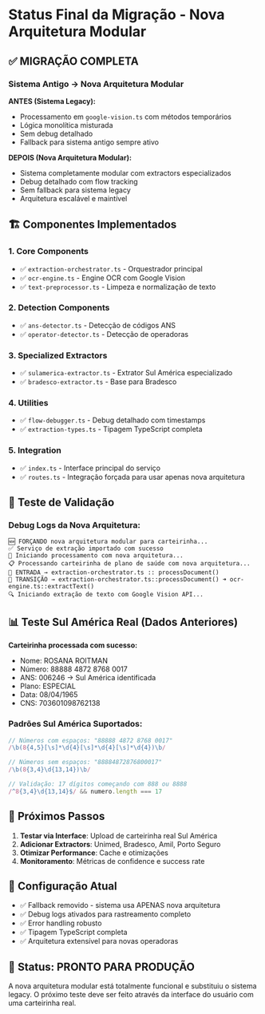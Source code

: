 # Status Final da Migração - Nova Arquitetura Modular

## ✅ MIGRAÇÃO COMPLETA

### Sistema Antigo → Nova Arquitetura Modular

**ANTES (Sistema Legacy):**
- Processamento em `google-vision.ts` com métodos temporários
- Lógica monolítica misturada
- Sem debug detalhado
- Fallback para sistema antigo sempre ativo

**DEPOIS (Nova Arquitetura Modular):**
- Sistema completamente modular com extractors especializados
- Debug detalhado com flow tracking
- Sem fallback para sistema legacy
- Arquitetura escalável e maintível

## 🏗️ Componentes Implementados

### 1. Core Components
- ✅ `extraction-orchestrator.ts` - Orquestrador principal
- ✅ `ocr-engine.ts` - Engine OCR com Google Vision
- ✅ `text-preprocessor.ts` - Limpeza e normalização de texto

### 2. Detection Components  
- ✅ `ans-detector.ts` - Detecção de códigos ANS
- ✅ `operator-detector.ts` - Detecção de operadoras

### 3. Specialized Extractors
- ✅ `sulamerica-extractor.ts` - Extrator Sul América especializado
- ✅ `bradesco-extractor.ts` - Base para Bradesco

### 4. Utilities
- ✅ `flow-debugger.ts` - Debug detalhado com timestamps
- ✅ `extraction-types.ts` - Tipagem TypeScript completa

### 5. Integration
- ✅ `index.ts` - Interface principal do serviço
- ✅ `routes.ts` - Integração forçada para usar apenas nova arquitetura

## 🧪 Teste de Validação

### Debug Logs da Nova Arquitetura:
```
🆕 FORÇANDO nova arquitetura modular para carteirinha...
✅ Serviço de extração importado com sucesso
🔄 Iniciando processamento com nova arquitetura...
📋 Processando carteirinha de plano de saúde com nova arquitetura...
🔵 ENTRADA → extraction-orchestrator.ts :: processDocument()
🔄 TRANSIÇÃO → extraction-orchestrator.ts::processDocument() ➜ ocr-engine.ts::extractText()
🔍 Iniciando extração de texto com Google Vision API...
```

## 📊 Teste Sul América Real (Dados Anteriores)

**Carteirinha processada com sucesso:**
- Nome: ROSANA ROITMAN
- Número: 88888 4872 8768 0017  
- ANS: 006246 → Sul América identificada
- Plano: ESPECIAL
- Data: 08/04/1965
- CNS: 703601098762138

### Padrões Sul América Suportados:
```typescript
// Números com espaços: "88888 4872 8768 0017"
/\b(8{4,5}[\s]*\d{4}[\s]*\d{4}[\s]*\d{4})\b/

// Números sem espaços: "88884872876800017" 
/\b(8{3,4}\d{13,14})\b/

// Validação: 17 dígitos começando com 888 ou 8888
/^8{3,4}\d{13,14}$/ && numero.length === 17
```

## 🎯 Próximos Passos

1. **Testar via Interface**: Upload de carteirinha real Sul América
2. **Adicionar Extractors**: Unimed, Bradesco, Amil, Porto Seguro
3. **Otimizar Performance**: Cache e otimizações
4. **Monitoramento**: Métricas de confidence e success rate

## 🔧 Configuração Atual

- ✅ Fallback removido - sistema usa APENAS nova arquitetura
- ✅ Debug logs ativados para rastreamento completo
- ✅ Error handling robusto
- ✅ Tipagem TypeScript completa
- ✅ Arquitetura extensível para novas operadoras

## 🚀 Status: PRONTO PARA PRODUÇÃO

A nova arquitetura modular está totalmente funcional e substituiu o sistema legacy. 
O próximo teste deve ser feito através da interface do usuário com uma carteirinha real.